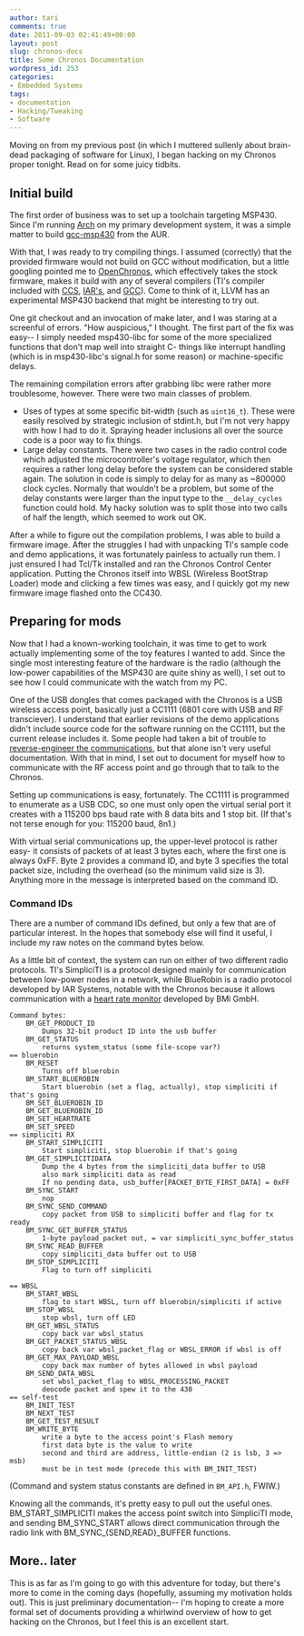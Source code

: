 ```yaml
---
author: tari
comments: true
date: 2011-09-03 02:41:49+00:00
layout: post
slug: chronos-docs
title: Some Chronos Documentation
wordpress_id: 253
categories:
- Embedded Systems
tags:
- documentation
- Hacking/Tweaking
- Software
---
```


Moving on from my previous post (in which I muttered sullenly about brain-dead
packaging of software for Linux), I began hacking on my Chronos proper tonight.
Read on for some juicy tidbits.

<!-- more -->

## Initial build

The first order of business was to set up a toolchain targeting MSP430. Since
I'm running [Arch](https://www.archlinux.org/) on my primary development system,
it was a simple matter to build
[gcc-msp430](https://aur.archlinux.org/packages.php?ID=30132) from the AUR.

With that, I was ready to try compiling things. I assumed (correctly) that the
provided firmware would not build on GCC without modification, but a little
googling pointed me to [OpenChronos](https://github.com/poelzi/OpenChronos/),
which effectively takes the stock firmware, makes it build with any of several
compilers (TI's compiler included with [CCS](http://www.ti.com/tool/ccstudio),
[IAR's](http://web.archive.org/web/20110806113542/http://www.iar.com:80/website1/1.0.1.0/220/1/),
and [GCC](http://sourceforge.net/projects/mspgcc/)). Come to think of it, LLVM
has an experimental MSP430 backend that might be interesting to try out.

One git checkout and an invocation of make later, and I was staring at a
screenful of errors. "How auspicious," I thought. The first part of the fix was
easy-- I simply needed msp430-libc for some of the more specialized functions
that don't map well into straight C- things like interrupt handling (which is in
msp430-libc's signal.h for some reason) or machine-specific delays.

The remaining compilation errors after grabbing libc were rather more
troublesome, however. There were two main classes of problem.

  * Uses of types at some specific bit-width (such as `uint16_t`). These were
    easily resolved by strategic inclusion of stdint.h, but I'm not very happy
with how I had to do it. Spraying header inclusions all over the source code is
a poor way to fix things.
  * Large delay constants. There were two cases in the radio control code which
    adjusted the microcontroller's voltage regulator, which then requires a
rather long delay before the system can be considered stable again. The solution
in code is simply to delay for as many as ~800000 clock cycles. Normally that
wouldn't be a problem, but some of the delay constants were larger than the
input type to the `__delay_cycles` function could hold. My hacky solution was to
split those into two calls of half the length, which seemed to work out OK.

After a while to figure out the compilation problems, I was able to build a
firmware image. After the struggles I had with unpacking TI's sample code and
demo applications, it was fortunately painless to actually run them. I just
ensured I had Tcl/Tk installed and ran the Chronos Control Center application.
Putting the Chronos itself into WBSL (Wireless BootStrap Loader) mode and
clicking a few times was easy, and I quickly got my new firmware image flashed
onto the CC430.

## Preparing for mods

Now that I had a known-working toolchain, it was time to get to work actually
implementing some of the toy features I wanted to add. Since the single most
interesting feature of the hardware is the radio (although the low-power
capabilities of the MSP430 are quite shiny as well), I set out to see how I
could communicate with the watch from my PC.

One of the USB dongles that comes packaged with the Chronos is a USB wireless
access point, basically just a CC1111 (6801 core with USB and RF transciever). I
understand that earlier revisions of the demo applications didn't include source
code for the software running on the CC1111, but the current release includes
it. Some people had taken a bit of trouble to [reverse-engineer the
communications](http://e2e.ti.com:80/support/microcontrollers/msp430/f/166/t/32714.aspx),
but that alone isn't very useful documentation. With that in mind, I set out to
document for myself how to communicate with the RF access point and go through
that to talk to the Chronos.

Setting up communications is easy, fortunately. The CC1111 is programmed to
enumerate as a USB CDC, so one must only open the virtual serial port it creates
with a 115200 bps baud rate with 8 data bits and 1 stop bit. (If that's not
terse enough for you: 115200 baud, 8n1.)

With virtual serial communications up, the upper-level protocol is rather easy-
it consists of packets of at least 3 bytes each, where the first one is always
0xFF. Byte 2 provides a command ID, and byte 3 specifies the total packet size,
including the overhead (so the minimum valid size is 3). Anything more in the
message is interpreted based on the command ID.

### Command IDs

There are a number of command IDs defined, but only a few that are of particular
interest. In the hopes that somebody else will find it useful, I include my raw
notes on the command bytes below.

As a little bit of context, the system can run on either of two different radio
protocols. TI's SimpliciTI is a protocol designed mainly for communication
between low-power nodes in a network, while BlueRobin is a radio protocol
developed by IAR Systems, notable with the Chronos because it allows
communication with a [heart rate
monitor](http://www.bm-innovations.com/index.php/ez430-chronos) developed by BMi
GmbH.

```
Command bytes:
    BM_GET_PRODUCT_ID
        Dumps 32-bit product ID into the usb buffer
    BM_GET_STATUS
        returns system_status (some file-scope var?)
== bluerobin
    BM_RESET
        Turns off bluerobin
    BM_START_BLUEROBIN
        Start bluerobin (set a flag, actually), stop simpliciti if that's going
    BM_SET_BLUEROBIN_ID
    BM_GET_BLUEROBIN_ID
    BM_SET_HEARTRATE
    BM_SET_SPEED
== simpliciti RX
    BM_START_SIMPLICITI
        Start simpliciti, stop bluerobin if that's going
    BM_GET_SIMPLICITIDATA
        Dump the 4 bytes from the simpliciti_data buffer to USB
        also mark simpliciti data as read
        If no pending data, usb_buffer[PACKET_BYTE_FIRST_DATA] = 0xFF
    BM_SYNC_START
        nop
    BM_SYNC_SEND_COMMAND
        copy packet from USB to simpliciti buffer and flag for tx ready
    BM_SYNC_GET_BUFFER_STATUS
        1-byte payload packet out, = var simpliciti_sync_buffer_status
    BM_SYNC_READ_BUFFER
        copy simpliciti_data buffer out to USB
    BM_STOP_SIMPLICITI
        Flag to turn off simpliciti

== WBSL
    BM_START_WBSL
        flag to start WBSL, turn off bluerobin/simpliciti if active
    BM_STOP_WBSL
        stop wbsl, turn off LED
    BM_GET_WBSL_STATUS
        copy back var wbsl_status
    BM_GET_PACKET_STATUS_WBSL
        copy back var wbsl_packet_flag or WBSL_ERROR if wbsl is off
    BM_GET_MAX_PAYLOAD_WBSL
        copy back max number of bytes allowed in wbsl payload
    BM_SEND_DATA_WBSL
        set wbsl_packet_flag to WBSL_PROCESSING_PACKET
        deocode packet and spew it to the 430
== self-test
    BM_INIT_TEST
    BM_NEXT_TEST
    BM_GET_TEST_RESULT
    BM_WRITE_BYTE
        write a byte to the access point's Flash memory
        first data byte is the value to write
        second and third are address, little-endian (2 is lsb, 3 => msb)
        must be in test mode (precede this with BM_INIT_TEST)
```

(Command and system status constants are defined in `BM_API.h`, FWIW.)

Knowing all the commands, it's pretty easy to pull out the useful ones.
BM_START_SIMPLICITI makes the access point switch into SimpliciTI mode, and
sending BM_SYNC_START allows direct communication through the radio link with
BM_SYNC_{SEND,READ}_BUFFER functions.

## More.. later

This is as far as I'm going to go with this adventure for today, but there's
more to come in the coming days (hopefully, assuming my motivation holds out).
This is just preliminary documentation-- I'm hoping to create a more formal set
of documents providing a whirlwind overview of how to get hacking on the
Chronos, but I feel this is an excellent start.
